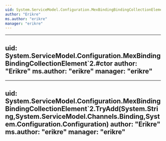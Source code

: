 ```yaml
---
uid: System.ServiceModel.Configuration.MexBindingBindingCollectionElement`2
author: "Erikre"
ms.author: "erikre"
manager: "erikre"
---
```


---
uid: System.ServiceModel.Configuration.MexBindingBindingCollectionElement`2.#ctor
author: "Erikre"
ms.author: "erikre"
manager: "erikre"
---

---
uid: System.ServiceModel.Configuration.MexBindingBindingCollectionElement`2.TryAdd(System.String,System.ServiceModel.Channels.Binding,System.Configuration.Configuration)
author: "Erikre"
ms.author: "erikre"
manager: "erikre"
---
